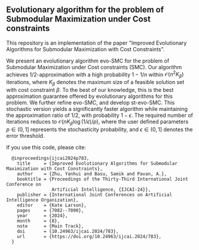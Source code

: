 ## Evolutionary algorithm for the problem of Submodular Maximization under Cost constraints
This repository is an implementation of the paper "Improved Evolutionary Algorithms for Submodular Maximization with Cost Constraints". 

We present an evolutionary algorithm evo-SMC for the problem of Submodular Maximization under Cost constraints (SMC). Our algorithm achieves $1/2$-approximation with a high probability $1-1/n$ within $\mathcal{O}(n^2K_{\beta})$ iterations, where $K_{\beta}$ denotes the maximum size of a feasible solution set with cost constraint $\beta$. To the best of our knowledge, this is the best approximation guarantee offered by evolutionary algorithms for this problem. We further refine evo-SMC, and develop st-evo-SMC. This stochastic version yields a significantly faster algorithm while maintaining the approximation ratio of $1/2$, with probability $1-\epsilon$. The required number of iterations reduces to $\mathcal{O}(nK_{\beta}\log{(1/\epsilon)}/p)$, where the user defined parameters $p \in (0,1]$ represents the stochasticity probability, and $\epsilon \in (0,1]$ denotes the error threshold.

If you use this code, please cite: 

```
  @inproceedings{ijcai2024p783,
    title     = {Improved Evolutionary Algorithms for Submodular Maximization with Cost Constraints},
    author    = {Zhu, Yanhui and Basu, Samik and Pavan, A.},
    booktitle = {Proceedings of the Thirty-Third International Joint Conference on
                 Artificial Intelligence, {IJCAI-24}},
    publisher = {International Joint Conferences on Artificial Intelligence Organization},
    editor    = {Kate Larson},
    pages     = {7082--7090},
    year      = {2024},
    month     = {8},
    note      = {Main Track},
    doi       = {10.24963/ijcai.2024/783},
    url       = {https://doi.org/10.24963/ijcai.2024/783},
  }
```
